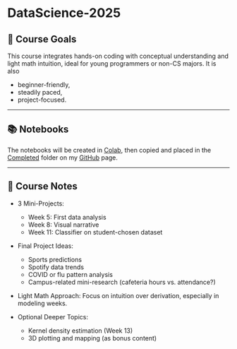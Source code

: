 # DataScience-2025

## 🎯 Course Goals
This course integrates hands-on coding with conceptual understanding and light math intuition, ideal for young programmers or non-CS majors. It is also 
* beginner-friendly,
* steadily paced,
* project-focused.

---

## 📚 Notebooks
The notebooks will be created in [Colab](https://colab.research.google.com/), then copied and placed in the [Completed](https://github.com/aaniaahh/DataScience-2025/tree/main/Completed) folder
on my [GitHub](https://github.com/aaniaahh/DataScience-2025/tree/main) page.

---

## 🧠 Course Notes
* 3 Mini-Projects:
   * Week 5: First data analysis
   * Week 8: Visual narrative
   * Week 11: Classifier on student-chosen dataset

* Final Project Ideas:
   * Sports predictions
   * Spotify data trends
   * COVID or flu pattern analysis
   * Campus-related mini-research (cafeteria hours vs. attendance?)
   
* Light Math Approach: Focus on intuition over derivation, especially in modeling weeks.
* Optional Deeper Topics:
   * Kernel density estimation (Week 13)
   * 3D plotting and mapping (as bonus content)